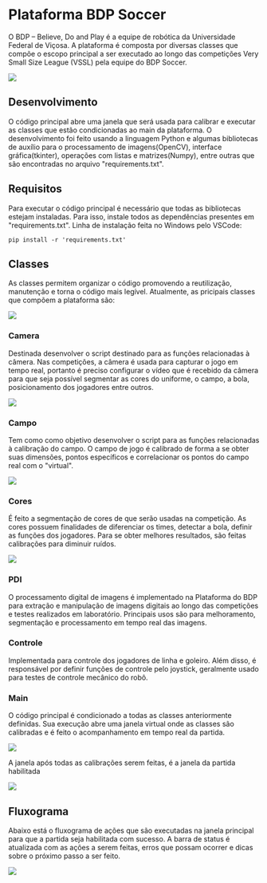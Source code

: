 # Plataforma BDP Soccer
O BDP – Believe, Do and Play é a equipe de robótica da Universidade Federal de Viçosa. A plataforma é composta por diversas classes que compõe o escopo principal a ser executado ao longo das competições Very Small Size League (VSSL) pela equipe do BDP Soccer.

  <img src="img_BDP.png">


## Desenvolvimento
O código principal abre uma janela que será usada para calibrar e executar as classes que estão condicionadas ao main da plataforma. O desenvolvimento foi feito usando a linguagem Python e algumas bibliotecas de auxílio para o processamento de imagens(OpenCV), interface gráfica(tkinter), operações com listas e matrizes(Numpy), entre outras que são encontradas no arquivo "requirements.txt".


## Requisitos
Para executar o código principal é necessário que todas as bibliotecas estejam instaladas. Para isso, instale todos as dependências presentes em "requirements.txt". Linha de instalação feita no Windows pelo VSCode:

    pip install -r 'requirements.txt'


## Classes
As classes permitem organizar o código promovendo a reutilização, manutenção e torna o código mais legível. Atualmente, as pricipais classes que compõem a plataforma são:

  <img src="Classes.png">

### Camera
Destinada desenvolver o script destinado para as funções relacionadas à câmera. Nas competições, a câmera é usada para capturar o jogo em tempo real, portanto é preciso configurar o vídeo que é recebido da câmera para que seja possível segmentar as cores do uniforme, o campo, a bola, posicionamento dos jogadores entre outros.

  <img src="Janela_Camera.png">


### Campo
Tem como como objetivo desenvolver o script para as funções relacionadas à calibração do campo. O campo de jogo é calibrado de forma a se obter suas dimensões, pontos específicos  e correlacionar os pontos do campo real com o "virtual".

  <img src="Janela_Campo.png">


### Cores
É feito a segmentação de cores de que serão usadas na competição. As cores possuem finalidades de diferenciar os times, detectar a bola, definir as funções dos jogadores. Para se obter melhores resultados, são feitas calibrações para diminuir ruídos.

  <img src="Janela_cores.png">


### PDI
O processamento digital de imagens é implementado na Plataforma do BDP para extração e manipulação de imagens digitais ao longo das competições e testes realizados em laboratório. Principais usos são para melhoramento, segmentação e processamento em tempo real das imagens.


### Controle
Implementada para controle dos jogadores de linha e goleiro. Além disso, é responsável por definir funções de controle pelo joystick, geralmente usado para testes de controle mecânico do robô.


### Main
O código principal é condicionado a todas as classes anteriormente definidas. Sua execução abre uma janela virtual onde as classes são calibradas e é feito o acompanhamento em tempo real da partida.

  <img src="Janela_inicial.png">


A janela após todas as calibrações serem feitas, é a janela da partida habilitada

  <img src="Janela_Partida.png">



## Fluxograma
Abaixo está o fluxograma de ações que são executadas na janela principal para que a partida seja habilitada com sucesso. A barra de status é atualizada com as ações a serem feitas, erros que possam ocorrer e dicas sobre o próximo passo a ser feito.

  <img src="Fluxograma.png">


